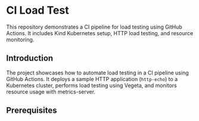 # CI Load Test

This repository demonstrates a CI pipeline for load testing using GitHub Actions. It includes Kind Kubernetes setup, HTTP load testing, and resource monitoring.

## Introduction

The project showcases how to automate load testing in a CI pipeline using GitHub Actions. It deploys a sample HTTP application (`http-echo`) to a Kubernetes cluster, performs load testing using Vegeta, and monitors resource usage with metrics-server.

## Prerequisites
